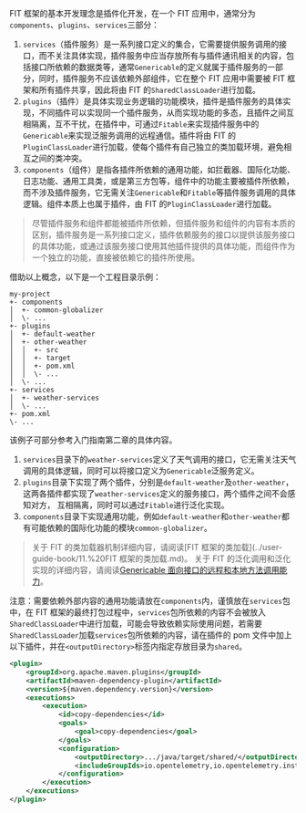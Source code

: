 FIT 框架的基本开发理念是插件化开发，在一个 FIT 应用中，通常分为`components`、`plugins`、`services`三部分：

1. `services`（插件服务）是一系列接口定义的集合，它需要提供服务调用的接口，而不关注具体实现，插件服务中应当存放所有与插件通讯相关的内容，包括接口所依赖的数据类等，通常`Genericable`的定义就属于插件服务的一部分，同时，插件服务不应该依赖外部组件，它在整个 FIT 应用中需要被 FIT 框架和所有插件共享，因此将由 FIT 的`SharedClassLoader`进行加载。
2. `plugins`（插件）是具体实现业务逻辑的功能模块，插件是插件服务的具体实现，不同插件可以实现同一个插件服务，从而实现功能的多态，且插件之间互相隔离，互不干扰，在插件中，可通过`Fitable`来实现插件服务中的`Genericable`来实现泛服务调用的远程通信。插件将由 FIT 的`PluginClassLoader`进行加载，使每个插件有自己独立的类加载环境，避免相互之间的类冲突。
3. `components`（组件）是指各插件所依赖的通用功能，如拦截器、国际化功能、日志功能、通用工具类，或是第三方包等，组件中的功能主要被插件所依赖，而不涉及插件服务，它无需关注`Genericable`和`Fitable`等插件服务调用的具体逻辑。组件本质上也属于插件，由 FIT 的`PluginClassLoader`进行加载。

> 尽管插件服务和组件都能被插件所依赖，但插件服务和组件的内容有本质的区别，插件服务是一系列接口定义，插件依赖服务的接口以提供该服务接口的具体功能，或通过该服务接口使用其他插件提供的具体功能，而组件作为一个独立的功能，直接被依赖它的插件所使用。

借助以上概念，以下是一个工程目录示例：

```
my-project
+- components
│  +- common-globalizer
│  \- ...
+- plugins
│  +- default-weather
│  +- other-weather
│  │  +- src
│  │  +- target
│  │  +- pom.xml
│  │  \- ...
│  \- ...
+- services
│  +- weather-services
│  \- ...
+- pom.xml
\- ...
```

该例子可部分参考入门指南第二章的具体内容。

1. `services`目录下的`weather-services`定义了天气调用的接口，它无需关注天气调用的具体逻辑，同时可以将接口定义为`Genericable`泛服务定义。
2. `plugins`目录下实现了两个插件，分别是`default-weather`及`other-weather`，这两各插件都实现了`weather-services`定义的服务接口，两个插件之间不会感知对方， 互相隔离，同时可以通过`Fitable`进行泛化实现。
3. `components`目录下实现通用功能，例如`default-weather`和`other-weather`都有可能依赖的国际化功能的模块`common-globalizer`。

> 关于 FIT 的类加载器机制详细内容，请阅读[FIT 框架的类加载](../user-guide-book/11.%20FIT 框架的类加载.md)。
> 关于 FIT 的泛化调用和泛化实现的详细内容，请阅读[Genericable 面向接口的远程和本地方法调用能力](../user-guide-book/05.%20Genericable%20面向接口的远程和本地方法调用能力.md)。

注意：需要依赖外部内容的通用功能请放在`components`内，谨慎放在`services`包中，在 FIT 框架的最终打包过程中，`services`包所依赖的内容不会被放入`SharedClassLoader`中进行加载，可能会导致依赖实际使用问题，若需要`SharedClassLoader`加载`services`包所依赖的内容，请在插件的 pom 文件中加上以下插件，并在`<outputDirectory>`标签内指定存放目录为`shared`。

```xml
<plugin>
    <groupId>org.apache.maven.plugins</groupId>
    <artifactId>maven-dependency-plugin</artifactId>
    <version>${maven.dependency.version}</version>
    <executions>
        <execution>
            <id>copy-dependencies</id>
            <goals>
                <goal>copy-dependencies</goal>
            </goals>
            <configuration>
                <outputDirectory>.../java/target/shared/</outputDirectory>
                <includeGroupIds>io.opentelemetry,io.opentelemetry.instrumentation</includeGroupIds>
            </configuration>
        </execution>
    </executions>
</plugin>
```
